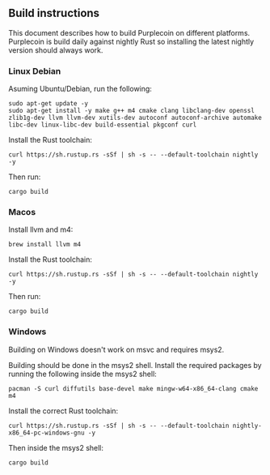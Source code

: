 ## Build instructions
This document describes how to build Purplecoin on different platforms. Purplecoin is build daily against nightly Rust so installing the latest nightly version should always work.

### Linux Debian
Asuming Ubuntu/Debian, run the following:
```
sudo apt-get update -y
sudo apt-get install -y make g++ m4 cmake clang libclang-dev openssl zlib1g-dev llvm llvm-dev xutils-dev autoconf autoconf-archive automake libc-dev linux-libc-dev build-essential pkgconf curl
```

Install the Rust toolchain:
```
curl https://sh.rustup.rs -sSf | sh -s -- --default-toolchain nightly -y
```

Then run:
```
cargo build
```

### Macos
Install llvm and m4:
```
brew install llvm m4
```

Install the Rust toolchain:
```
curl https://sh.rustup.rs -sSf | sh -s -- --default-toolchain nightly -y
```

Then run:
```
cargo build
```


### Windows
Building on Windows doesn't work on msvc and requires msys2. 

Building should be done in the msys2 shell. Install the required packages by running the following inside the msys2 shell:
```
pacman -S curl diffutils base-devel make mingw-w64-x86_64-clang cmake m4
```

Install the correct Rust toolchain:
```
curl https://sh.rustup.rs -sSf | sh -s -- --default-toolchain nightly-x86_64-pc-windows-gnu -y
```

Then inside the msys2 shell:
```
cargo build
```
